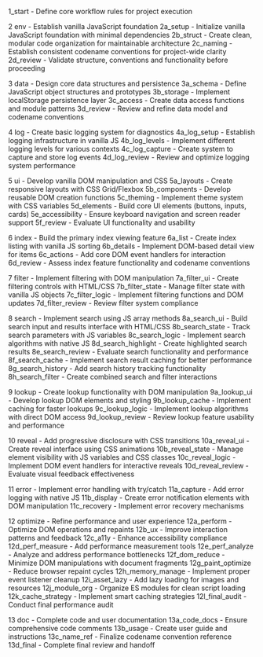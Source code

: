 1_start                 - Define core workflow rules for project execution

2 env                   - Establish vanilla JavaScript foundation
2a_setup                - Initialize vanilla JavaScript foundation with minimal dependencies
2b_struct               - Create clean, modular code organization for maintainable architecture
2c_naming               - Establish consistent codename conventions for project-wide clarity
2d_review               - Validate structure, conventions and functionality before proceeding

3 data                  - Design core data structures and persistence
3a_schema               - Define JavaScript object structures and prototypes
3b_storage              - Implement localStorage persistence layer
3c_access               - Create data access functions and module patterns
3d_review               - Review and refine data model and codename conventions

4 log                   - Create basic logging system for diagnostics
4a_log_setup            - Establish logging infrastructure in vanilla JS
4b_log_levels           - Implement different logging levels for various contexts
4c_log_capture          - Create system to capture and store log events
4d_log_review           - Review and optimize logging system performance

5 ui                    - Develop vanilla DOM manipulation and CSS
5a_layouts              - Create responsive layouts with CSS Grid/Flexbox
5b_components           - Develop reusable DOM creation functions
5c_theming              - Implement theme system with CSS variables
5d_elements             - Build core UI elements (buttons, inputs, cards)
5e_accessibility        - Ensure keyboard navigation and screen reader support
5f_review               - Evaluate UI functionality and usability

6 index                 - Build the primary index viewing feature
6a_list                 - Create index listing with vanilla JS sorting
6b_details              - Implement DOM-based detail view for items
6c_actions              - Add core DOM event handlers for interaction
6d_review               - Assess index feature functionality and codename conventions

7 filter                - Implement filtering with DOM manipulation
7a_filter_ui            - Create filtering controls with HTML/CSS
7b_filter_state         - Manage filter state with vanilla JS objects
7c_filter_logic         - Implement filtering functions and DOM updates
7d_filter_review        - Review filter system compliance

8 search                - Implement search using JS array methods
8a_search_ui            - Build search input and results interface with HTML/CSS
8b_search_state         - Track search parameters with JS variables
8c_search_logic         - Implement search algorithms with native JS
8d_search_highlight     - Create highlighted search results
8e_search_review        - Evaluate search functionality and performance
8f_search_cache         - Implement search result caching for better performance
8g_search_history       - Add search history tracking functionality
8h_search_filter        - Create combined search and filter interactions

9 lookup                - Create lookup functionality with DOM manipulation
9a_lookup_ui            - Develop lookup DOM elements and styling
9b_lookup_cache         - Implement caching for faster lookups
9c_lookup_logic         - Implement lookup algorithms with direct DOM access
9d_lookup_review        - Review lookup feature usability and performance

10 reveal               - Add progressive disclosure with CSS transitions
10a_reveal_ui           - Create reveal interface using CSS animations
10b_reveal_state        - Manage element visibility with JS variables and CSS classes
10c_reveal_logic        - Implement DOM event handlers for interactive reveals
10d_reveal_review       - Evaluate visual feedback effectiveness

11 error                - Implement error handling with try/catch
11a_capture             - Add error logging with native JS
11b_display             - Create error notification elements with DOM manipulation
11c_recovery            - Implement error recovery mechanisms

12 optimize             - Refine performance and user experience
12a_perform             - Optimize DOM operations and repaints
12b_ux                  - Improve interaction patterns and feedback
12c_a11y                - Enhance accessibility compliance
12d_perf_measure        - Add performance measurement tools
12e_perf_analyze        - Analyze and address performance bottlenecks
12f_dom_reduce          - Minimize DOM manipulations with document fragments
12g_paint_optimize      - Reduce browser repaint cycles
12h_memory_manage       - Implement proper event listener cleanup
12i_asset_lazy          - Add lazy loading for images and resources
12j_module_org          - Organize ES modules for clean script loading
12k_cache_strategy      - Implement smart caching strategies
12l_final_audit         - Conduct final performance audit

13 doc                  - Complete code and user documentation
13a_code_docs           - Ensure comprehensive code comments
13b_usage               - Create user guide and instructions
13c_name_ref            - Finalize codename convention reference
13d_final               - Complete final review and handoff
